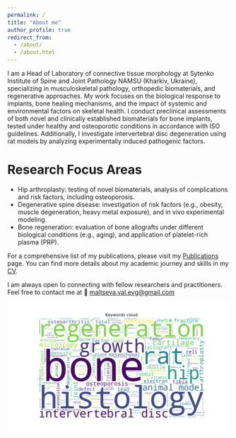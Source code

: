 ```yaml
---
permalink: /
title: "About me"
author_profile: true
redirect_from: 
  - /about/
  - /about.html
---
```


I am a Head of Laboratory of connective tissue morphology at Sytenko Institute of Spine and Joint Pathology NAMSU (Kharkiv, Ukraine), specializing in musculoskeletal pathology, orthopedic biomaterials, and regenerative approaches. My work focuses on the biological response to implants, bone healing mechanisms, and the impact of systemic and environmental factors on skeletal health. I conduct preclinical assessments of both novel and clinically established biomaterials for bone implants, tested under healthy and osteoporotic conditions in accordance with ISO guidelines. Additionally, I investigate intervertebral disc degeneration using rat models by analyzing experimentally induced pathogenic factors.

Research Focus Areas
======
* Hip arthroplasty: testing of novel biomaterials, analysis of complications and risk factors, including osteoporosis.
* Degenerative spine disease: investigation of risk factors (e.g., obesity, muscle degeneration, heavy metal exposure), and in vivo experimental modeling.
* Bone regeneration: evaluation of bone allografts under different biological conditions (e.g., aging), and application of platelet-rich plasma (PRP).

For a comprehensive list of my publications, please visit my [Publications](/publications/) page. You can find more details about my academic journey and skills in my [CV](/cv/). 

I am always open to connecting with fellow researchers and practitioners. Feel free to contact me at 📧 [maltseva.val.evg@gmail.com](mailto:maltseva.val.evg@gmail.com) 


![Cloud of My Research Keywords](/images/cloud_keywords.png)
